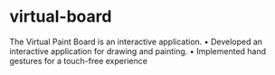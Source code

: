 # virtual-board
The Virtual Paint Board is an interactive application. • Developed an interactive application for drawing and painting. • Implemented hand gestures for a touch-free experience
